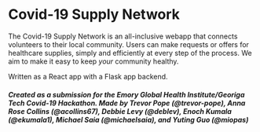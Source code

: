 # Covid-19 Supply Network

The Covid-19 Supply Network is an all-inclusive webapp that connects volunteers to their local community. Users can make requests or offers for healthcare supplies, simply and efficiently at every step of the process.  We aim to make it easy to keep *your* community healthy.

Written as a React app with a Flask app backend.

##### Created as a submission for the Emory Global Health Institute/Georiga Tech Covid-19 Hackathon. Made by Trevor Pope (@trevor-pope), Anna Rose Collins (@acollins67), Debbie Levy (@deblev), Enoch Kumala (@ekumala1), Michael Saia (@michaelsaia), and Yuting Guo (@miopas)

